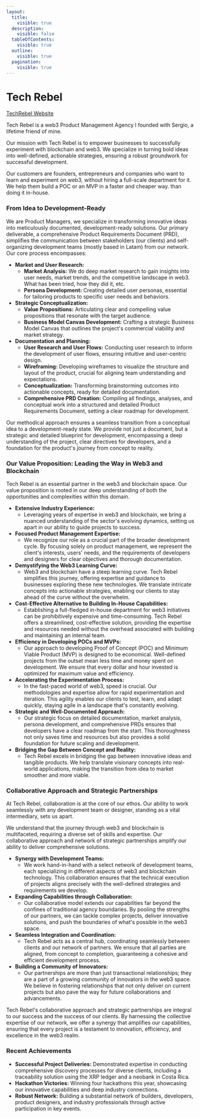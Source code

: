 ```yaml
---
layout:
  title:
    visible: true
  description:
    visible: false
  tableOfContents:
    visible: true
  outline:
    visible: true
  pagination:
    visible: true
---
```


# Tech Rebel

[TechRebel Website](https://www.techrebel.world)

Tech Rebel is a web3 Product Management Agency I founded with Sergio, a lifetime friend of mine.&#x20;

Our mission with Tech Rebel is to empower businesses to successfully experiment with blockchain and web3. We specialize in turning bold ideas into well-defined, actionable strategies, ensuring a robust groundwork for successful development.

Our customers are founders, entrepreneurs and companies who want to learn and experiment on web3, without hiring a full-scale department for it. We help them build a POC or an MVP in a faster and cheaper way. than doing it in-house.&#x20;

### **From Idea to Development-Ready**

We are Product Managers, we specialize in transforming innovative ideas into meticulously documented, development-ready solutions. Our primary deliverable, a comprehensive Product Requirements Document (PRD), simplifies the communication between stakeholders (our clients) and self-organizing development teams (mostly based in Latam) from our network.  Our core process encompasses:

* **Market and User Research:**
  * **Market Analysis:** We do deep market research to gain insights into user needs, market trends, and the competitive landscape in web3. What has been tried, how they did it, etc.&#x20;
  * **Persona Development:** Creating detailed user personas, essential for tailoring products to specific user needs and behaviors.
* **Strategic Conceptualization:**
  * **Value Propositions:** Articulating clear and compelling value propositions that resonate with the target audience.
  * **Business Model Canvas Development:** Crafting a strategic Business Model Canvas that outlines the project's commercial viability and market strategy.
* **Documentation and Planning:**
  * **User Research and User Flows:** Conducting user research to inform the development of user flows, ensuring intuitive and user-centric design.
  * **Wireframing:** Developing wireframes to visualize the structure and layout of the product, crucial for aligning team understanding and expectations.
  * **Conceptualization:** Transforming brainstorming outcomes into actionable concepts, ready for detailed documentation.
  * **Comprehensive PRD Creation:** Compiling all findings, analyses, and conceptual work into a structured and detailed Product Requirements Document, setting a clear roadmap for development.

Our methodical approach ensures a seamless transition from a conceptual idea to a development-ready state. We provide not just a document, but a strategic and detailed blueprint for development, encompassing a deep understanding of the project, clear directives for developers, and a foundation for the product's journey from concept to reality.

### **Our Value Proposition: Leading the Way in Web3 and Blockchain**

Tech Rebel is an essential partner in the web3 and blockchain space. Our value proposition is rooted in our deep understanding of both the opportunities and complexities within this domain.

* **Extensive Industry Experience:**
  * Leveraging years of expertise in web3 and blockchain, we bring a nuanced understanding of the sector's evolving dynamics, setting us apart in our ability to guide projects to success.
* **Focused Product Management Expertise:**
  * We recognize our role as a crucial part of the broader development cycle. By focusing solely on product management, we represent the client's interests, users' needs, and the requirements of developers and designers for clear objectives and thorough documentation.
* **Demystifying the Web3 Learning Curve:**
  * Web3 and blockchain have a steep learning curve. Tech Rebel simplifies this journey, offering expertise and guidance to businesses exploring these new technologies. We translate intricate concepts into actionable strategies, enabling our clients to stay ahead of the curve without the overwhelm.
* **Cost-Effective Alternative to Building In-House Capabilities:**
  * Establishing a full-fledged in-house department for web3 initiatives can be prohibitively expensive and time-consuming. Tech Rebel offers a streamlined, cost-effective solution, providing the expertise and resources needed without the overhead associated with building and maintaining an internal team.
* **Efficiency in Developing POCs and MVPs:**
  * Our approach to developing Proof of Concept (POC) and Minimum Viable Product (MVP) is designed to be economical. Well-defined projects from the outset mean less time and money spent on development. We ensure that every dollar and hour invested is optimized for maximum value and efficiency.
* **Accelerating the Experimentation Process:**
  * In the fast-paced world of web3, speed is crucial. Our methodologies and expertise allow for rapid experimentation and iteration. This agility enables our clients to test, learn, and adapt quickly, staying agile in a landscape that's constantly evolving.
* **Strategic and Well-Documented Approach:**
  * Our strategic focus on detailed documentation, market analysis, persona development, and comprehensive PRDs ensures that developers have a clear roadmap from the start. This thoroughness not only saves time and resources but also provides a solid foundation for future scaling and development.
* **Bridging the Gap Between Concept and Reality:**
  * Tech Rebel excels in bridging the gap between innovative ideas and tangible products. We help translate visionary concepts into real-world applications, making the transition from idea to market smoother and more viable.

### **Collaborative Approach and Strategic Partnerships**

At Tech Rebel, collaboration is at the core of our ethos. Our ability to work seamlessly with any development team or designer, standing as a vital intermediary, sets us apart.

We understand that the journey through web3 and blockchain is multifaceted, requiring a diverse set of skills and expertise. Our collaborative approach and network of strategic partnerships amplify our ability to deliver comprehensive solutions.

* **Synergy with Development Teams:**
  * We work hand-in-hand with a select network of development teams, each specializing in different aspects of web3 and blockchain technology. This collaboration ensures that the technical execution of projects aligns precisely with the well-defined strategies and requirements we develop.
* **Expanding Capabilities through Collaboration:**
  * Our collaborative model extends our capabilities far beyond the confines of traditional agency boundaries. By pooling the strengths of our partners, we can tackle complex projects, deliver innovative solutions, and push the boundaries of what's possible in the web3 space.
* **Seamless Integration and Coordination:**
  * Tech Rebel acts as a central hub, coordinating seamlessly between clients and our network of partners. We ensure that all parties are aligned, from concept to completion, guaranteeing a cohesive and efficient development process.
* **Building a Community of Innovators:**
  * Our partnerships are more than just transactional relationships; they are a part of a growing community of innovators in the web3 space. We believe in fostering relationships that not only deliver on current projects but also pave the way for future collaborations and advancements.

Tech Rebel's collaborative approach and strategic partnerships are integral to our success and the success of our clients. By harnessing the collective expertise of our network, we offer a synergy that amplifies our capabilities, ensuring that every project is a testament to innovation, efficiency, and excellence in the web3 realm.

### **Recent Achievements**

* **Successful Project Deliveries:** Demonstrated expertise in conducting comprehensive discovery processes for diverse clients, including a traceability solution using the XRP ledger and a neobank in Costa Rica.
* **Hackathon Victories:** Winning four hackathons this year, showcasing our innovative capabilities and deep industry connections.
* **Robust Network:** Building a substantial network of builders, developers, product designers, and industry professionals through active participation in key events.
